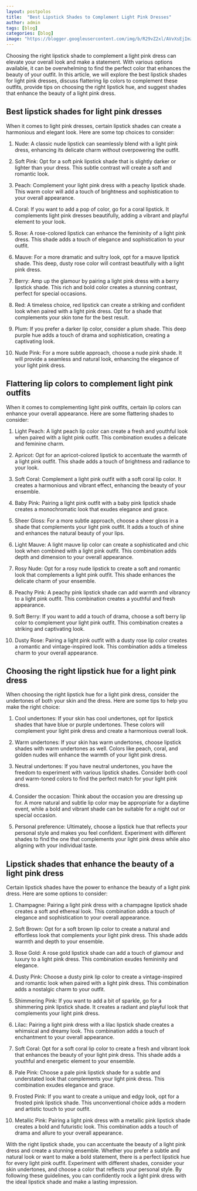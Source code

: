 ```yaml
---
layout: postpolos
title:  "Best Lipstick Shades to Complement Light Pink Dresses"
author: admin
tags: [blog]
categories: [blog]
image: "https://blogger.googleusercontent.com/img/b/R29vZ2xl/AVvXsEjImzTyKASpJUi-M1y3mMqUAvb-o9ZztaXsOIRfGDLLPyBUF5x85rFlNzzFJf2QqzEPki0zXdlFDdTwS-CiTu4d4ecrQ1BiNLqneBywm0CaSnbff0wpMlPo_kwsnA9LnJnwRCjEXuw9Ug_ZVVMdCxvmbvLBMNy6lTy4CorMccZlsyE0-1lbq5YOtN9wkkE/s1600/20240418_203507.jpg"
---
```



<p>Choosing the right lipstick shade to complement a light pink dress can elevate your overall look and make a statement. With various options available, it can be overwhelming to find the perfect color that enhances the beauty of your outfit. In this article, we will explore the best lipstick shades for light pink dresses, discuss flattering lip colors to complement these outfits, provide tips on choosing the right lipstick hue, and suggest shades that enhance the beauty of a light pink dress.</p>
<h2>Best lipstick shades for light pink dresses</h2>
<p>When it comes to light pink dresses, certain lipstick shades can create a harmonious and elegant look. Here are some top choices to consider:</p>
<ol>
<li>
<p>Nude: A classic nude lipstick can seamlessly blend with a light pink dress, enhancing its delicate charm without overpowering the outfit.</p>
</li>
<li>
<p>Soft Pink: Opt for a soft pink lipstick shade that is slightly darker or lighter than your dress. This subtle contrast will create a soft and romantic look.</p>
</li>
<li>
<p>Peach: Complement your light pink dress with a peachy lipstick shade. This warm color will add a touch of brightness and sophistication to your overall appearance.</p>
</li>
<li>
<p>Coral: If you want to add a pop of color, go for a coral lipstick. It complements light pink dresses beautifully, adding a vibrant and playful element to your look.</p>
</li>
<li>
<p>Rose: A rose-colored lipstick can enhance the femininity of a light pink dress. This shade adds a touch of elegance and sophistication to your outfit.</p>
</li>
<li>
<p>Mauve: For a more dramatic and sultry look, opt for a mauve lipstick shade. This deep, dusty rose color will contrast beautifully with a light pink dress.</p>
</li>
<li>
<p>Berry: Amp up the glamour by pairing a light pink dress with a berry lipstick shade. This rich and bold color creates a stunning contrast, perfect for special occasions.</p>
</li>
<li>
<p>Red: A timeless choice, red lipstick can create a striking and confident look when paired with a light pink dress. Opt for a shade that complements your skin tone for the best result.</p>
</li>
<li>
<p>Plum: If you prefer a darker lip color, consider a plum shade. This deep purple hue adds a touch of drama and sophistication, creating a captivating look.</p>
</li>
<li>
<p>Nude Pink: For a more subtle approach, choose a nude pink shade. It will provide a seamless and natural look, enhancing the elegance of your light pink dress.</p>
</li>
</ol>
<h2>Flattering lip colors to complement light pink outfits</h2>
<p>When it comes to complementing light pink outfits, certain lip colors can enhance your overall appearance. Here are some flattering shades to consider:</p>
<ol>
<li>
<p>Light Peach: A light peach lip color can create a fresh and youthful look when paired with a light pink outfit. This combination exudes a delicate and feminine charm.</p>
</li>
<li>
<p>Apricot: Opt for an apricot-colored lipstick to accentuate the warmth of a light pink outfit. This shade adds a touch of brightness and radiance to your look.</p>
</li>
<li>
<p>Soft Coral: Complement a light pink outfit with a soft coral lip color. It creates a harmonious and vibrant effect, enhancing the beauty of your ensemble.</p>
</li>
<li>
<p>Baby Pink: Pairing a light pink outfit with a baby pink lipstick shade creates a monochromatic look that exudes elegance and grace.</p>
</li>
<li>
<p>Sheer Gloss: For a more subtle approach, choose a sheer gloss in a shade that complements your light pink outfit. It adds a touch of shine and enhances the natural beauty of your lips.</p>
</li>
<li>
<p>Light Mauve: A light mauve lip color can create a sophisticated and chic look when combined with a light pink outfit. This combination adds depth and dimension to your overall appearance.</p>
</li>
<li>
<p>Rosy Nude: Opt for a rosy nude lipstick to create a soft and romantic look that complements a light pink outfit. This shade enhances the delicate charm of your ensemble.</p>
</li>
<li>
<p>Peachy Pink: A peachy pink lipstick shade can add warmth and vibrancy to a light pink outfit. This combination creates a youthful and fresh appearance.</p>
</li>
<li>
<p>Soft Berry: If you want to add a touch of drama, choose a soft berry lip color to complement your light pink outfit. This combination creates a striking and captivating look.</p>
</li>
<li>
<p>Dusty Rose: Pairing a light pink outfit with a dusty rose lip color creates a romantic and vintage-inspired look. This combination adds a timeless charm to your overall appearance.</p>
</li>
</ol>
<h2>Choosing the right lipstick hue for a light pink dress</h2>
<p>When choosing the right lipstick hue for a light pink dress, consider the undertones of both your skin and the dress. Here are some tips to help you make the right choice:</p>
<ol>
<li>
<p>Cool undertones: If your skin has cool undertones, opt for lipstick shades that have blue or purple undertones. These colors will complement your light pink dress and create a harmonious overall look.</p>
</li>
<li>
<p>Warm undertones: If your skin has warm undertones, choose lipstick shades with warm undertones as well. Colors like peach, coral, and golden nudes will enhance the warmth of your light pink dress.</p>
</li>
<li>
<p>Neutral undertones: If you have neutral undertones, you have the freedom to experiment with various lipstick shades. Consider both cool and warm-toned colors to find the perfect match for your light pink dress.</p>
</li>
<li>
<p>Consider the occasion: Think about the occasion you are dressing up for. A more natural and subtle lip color may be appropriate for a daytime event, while a bold and vibrant shade can be suitable for a night out or special occasion.</p>
</li>
<li>
<p>Personal preference: Ultimately, choose a lipstick hue that reflects your personal style and makes you feel confident. Experiment with different shades to find the one that complements your light pink dress while also aligning with your individual taste.</p>
</li>
</ol>
<h2>Lipstick shades that enhance the beauty of a light pink dress</h2>
<p>Certain lipstick shades have the power to enhance the beauty of a light pink dress. Here are some options to consider:</p>
<ol>
<li>
<p>Champagne: Pairing a light pink dress with a champagne lipstick shade creates a soft and ethereal look. This combination adds a touch of elegance and sophistication to your overall appearance.</p>
</li>
<li>
<p>Soft Brown: Opt for a soft brown lip color to create a natural and effortless look that complements your light pink dress. This shade adds warmth and depth to your ensemble.</p>
</li>
<li>
<p>Rose Gold: A rose gold lipstick shade can add a touch of glamour and luxury to a light pink dress. This combination exudes femininity and elegance.</p>
</li>
<li>
<p>Dusty Pink: Choose a dusty pink lip color to create a vintage-inspired and romantic look when paired with a light pink dress. This combination adds a nostalgic charm to your outfit.</p>
</li>
<li>
<p>Shimmering Pink: If you want to add a bit of sparkle, go for a shimmering pink lipstick shade. It creates a radiant and playful look that complements your light pink dress.</p>
</li>
<li>
<p>Lilac: Pairing a light pink dress with a lilac lipstick shade creates a whimsical and dreamy look. This combination adds a touch of enchantment to your overall appearance.</p>
</li>
<li>
<p>Soft Coral: Opt for a soft coral lip color to create a fresh and vibrant look that enhances the beauty of your light pink dress. This shade adds a youthful and energetic element to your ensemble.</p>
</li>
<li>
<p>Pale Pink: Choose a pale pink lipstick shade for a subtle and understated look that complements your light pink dress. This combination exudes elegance and grace.</p>
</li>
<li>
<p>Frosted Pink: If you want to create a unique and edgy look, opt for a frosted pink lipstick shade. This unconventional choice adds a modern and artistic touch to your outfit.</p>
</li>
<li>
<p>Metallic Pink: Pairing a light pink dress with a metallic pink lipstick shade creates a bold and futuristic look. This combination adds a touch of drama and allure to your overall appearance.</p>
</li>
</ol>
<p>With the right lipstick shade, you can accentuate the beauty of a light pink dress and create a stunning ensemble. Whether you prefer a subtle and natural look or want to make a bold statement, there is a perfect lipstick hue for every light pink outfit. Experiment with different shades, consider your skin undertones, and choose a color that reflects your personal style. By following these guidelines, you can confidently rock a light pink dress with the ideal lipstick shade and make a lasting impression.</p>




